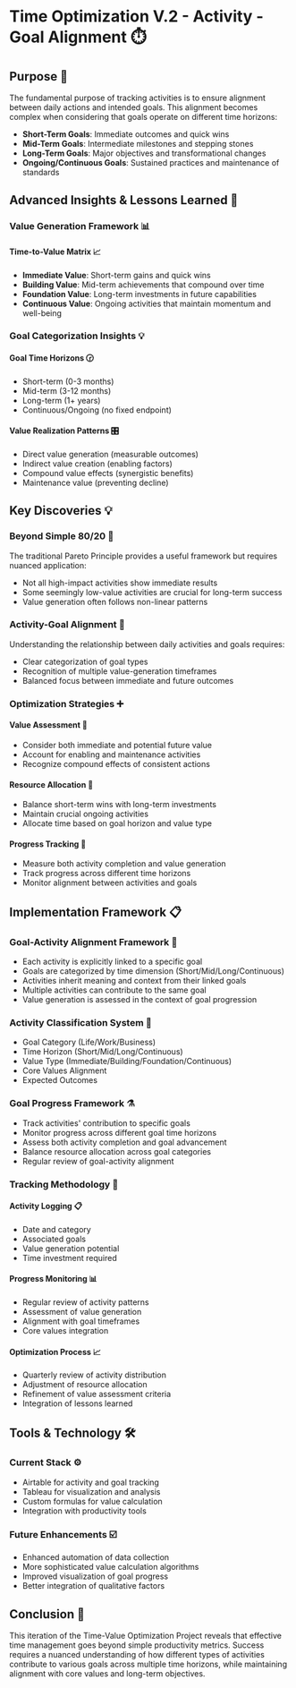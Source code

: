 # Time Optimization V.2 - Activity - Goal Alignment ⏱️

## Purpose 🎯

The fundamental purpose of tracking activities is to ensure alignment between daily actions and intended goals. This alignment becomes complex when considering that goals operate on different time horizons:

- **Short-Term Goals**: Immediate outcomes and quick wins
- **Mid-Term Goals**: Intermediate milestones and stepping stones
- **Long-Term Goals**: Major objectives and transformational changes
- **Ongoing/Continuous Goals**: Sustained practices and maintenance of standards

## Advanced Insights & Lessons Learned 🔎

### Value Generation Framework 📊

#### Time-to-Value Matrix 📈

- **Immediate Value**: Short-term gains and quick wins
- **Building Value**: Mid-term achievements that compound over time
- **Foundation Value**: Long-term investments in future capabilities
- **Continuous Value**: Ongoing activities that maintain momentum and well-being

### Goal Categorization Insights 💡

#### Goal Time Horizons 🕝
- Short-term (0-3 months)
- Mid-term (3-12 months)
- Long-term (1+ years)
- Continuous/Ongoing (no fixed endpoint)

#### Value Realization Patterns 🎛️
- Direct value generation (measurable outcomes)
- Indirect value creation (enabling factors)
- Compound value effects (synergistic benefits)
- Maintenance value (preventing decline)

## Key Discoveries 💡

### Beyond Simple 80/20 🔎

The traditional Pareto Principle provides a useful framework but requires nuanced application:

- Not all high-impact activities show immediate results
- Some seemingly low-value activities are crucial for long-term success
- Value generation often follows non-linear patterns

### Activity-Goal Alignment 🔀

Understanding the relationship between daily activities and goals requires:

- Clear categorization of goal types
- Recognition of multiple value-generation timeframes
- Balanced focus between immediate and future outcomes

### Optimization Strategies ➕

#### Value Assessment 🔣
- Consider both immediate and potential future value
- Account for enabling and maintenance activities
- Recognize compound effects of consistent actions

#### Resource Allocation 🔪
- Balance short-term wins with long-term investments
- Maintain crucial ongoing activities
- Allocate time based on goal horizon and value type

#### Progress Tracking 📶
- Measure both activity completion and value generation
- Track progress across different time horizons
- Monitor alignment between activities and goals

## Implementation Framework 📋

### Goal-Activity Alignment Framework 🔀

- Each activity is explicitly linked to a specific goal
- Goals are categorized by time dimension (Short/Mid/Long/Continuous)
- Activities inherit meaning and context from their linked goals
- Multiple activities can contribute to the same goal
- Value generation is assessed in the context of goal progression

### Activity Classification System 📑

- Goal Category (Life/Work/Business)
- Time Horizon (Short/Mid/Long/Continuous)
- Value Type (Immediate/Building/Foundation/Continuous)
- Core Values Alignment
- Expected Outcomes

### Goal Progress Framework ⚗️

- Track activities' contribution to specific goals
- Monitor progress across different goal time horizons
- Assess both activity completion and goal advancement
- Balance resource allocation across goal categories
- Regular review of goal-activity alignment

### Tracking Methodology 📐

#### Activity Logging 📋
- Date and category
- Associated goals
- Value generation potential
- Time investment required

#### Progress Monitoring 📊
- Regular review of activity patterns
- Assessment of value generation
- Alignment with goal timeframes
- Core values integration

#### Optimization Process 📈
- Quarterly review of activity distribution
- Adjustment of resource allocation
- Refinement of value assessment criteria
- Integration of lessons learned

## Tools & Technology 🛠️

### Current Stack ⚙️

- Airtable for activity and goal tracking
- Tableau for visualization and analysis
- Custom formulas for value calculation
- Integration with productivity tools

### Future Enhancements ☑️

- Enhanced automation of data collection
- More sophisticated value calculation algorithms
- Improved visualization of goal progress
- Better integration of qualitative factors

## Conclusion 🔬

This iteration of the Time-Value Optimization Project reveals that effective time management goes beyond simple productivity metrics. Success requires a nuanced understanding of how different types of activities contribute to various goals across multiple time horizons, while maintaining alignment with core values and long-term objectives.

